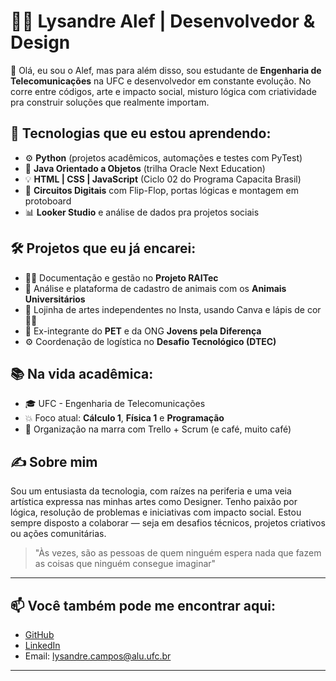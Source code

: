 # 👨‍💻 Lysandre Alef | Desenvolvedor & Design

🌵 Olá, eu sou o Alef, mas para além disso, sou estudante de **Engenharia de Telecomunicações** na UFC e desenvolvedor em constante evolução. No corre entre códigos, arte e impacto social, misturo lógica com criatividade pra construir soluções que realmente importam.

## 🚀 Tecnologias que eu estou aprendendo:

- ⚙️ **Python** (projetos acadêmicos, automações e testes com PyTest)
- 🧠 **Java Orientado a Objetos** (trilha Oracle Next Education)
- 💡 **HTML | CSS | JavaScript** (Ciclo 02 do Programa Capacita Brasil)
- 🔌 **Circuitos Digitais** com Flip-Flop, portas lógicas e montagem em protoboard
- 📊 **Looker Studio** e análise de dados pra projetos sociais

## 🛠️ Projetos que eu já encarei:

- 👨‍🏫 Documentação e gestão no **Projeto RAITec**
- 🐾 Análise e plataforma de cadastro de animais com os **Animais Universitários**
- 🎨 Lojinha de artes independentes no Insta, usando Canva e lápis de cor 📒✨
- 🤝 Ex-integrante do **PET** e da ONG **Jovens pela Diferença**
- ⚙️ Coordenação de logística no **Desafio Tecnológico (DTEC)**

## 📚 Na vida acadêmica:

- 🎓 UFC - Engenharia de Telecomunicações
- 💥 Foco atual: **Cálculo 1**, **Física 1** e **Programação**
- 🧠 Organização na marra com Trello + Scrum (e café, muito café)

## ✍️ Sobre mim

Sou um entusiasta da tecnologia, com raízes na periferia e uma veia artística expressa nas minhas artes como Designer. Tenho paixão por lógica, resolução de problemas e iniciativas com impacto social. Estou sempre disposto a colaborar — seja em desafios técnicos, projetos criativos ou ações comunitárias.

> "Às vezes, são as pessoas de quem ninguém espera nada que fazem as coisas que ninguém consegue imaginar"

---

## 📫 Você também pode me encontrar aqui:

- [GitHub](https://github.com/LysandreAlef)
- [LinkedIn](https://www.linkedin.com/in/lysandre-alef-64a83a295/)
- Email: lysandre.campos@alu.ufc.br

---

